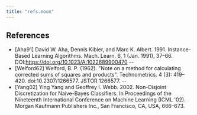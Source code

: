 ```yaml
---
title: "refs.moon"
---
```



References
--
- <a id="Aha91">[Aha91]</a>
David W. Aha, Dennis Kibler, and Marc K. Albert. 1991. Instance-Based Learning Algorithms. 
Mach. Learn. 6, 1 (Jan. 1991), 37–66. DOI:https://doi.org/10.1023/A:1022689900470
--
- <a id="Welford62">[Welford62]</a> 
Welford, B. P. (1962). "Note on a method for calculating corrected sums of squares and products". 
Technometrics. 4 (3): 419–420. doi:10.2307/1266577. JSTOR 1266577.
--
- <a id="Yang02">[Yang02]</a>
Ying Yang and Geoffrey I. Webb. 2002. Non-Disjoint 
Discretization for Naive-Bayes Classifiers. In Proceedings of the Nineteenth International Conference on Machine Learning (ICML '02). Morgan Kaufmann Publishers Inc., San Francisco, CA, USA, 666–673.
